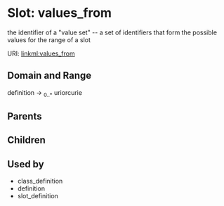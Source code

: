 
# Slot: values_from


the identifier of a "value set" -- a set of identifiers that form the possible values for the range of a slot

URI: [linkml:values_from](https://w3id.org/linkml/values_from)


## Domain and Range

definition &#8594;  <sub>0..\*</sub> uriorcurie

## Parents


## Children


## Used by

 * class_definition
 * definition
 * slot_definition

